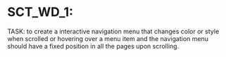 # SCT_WD_1:
TASK: to create a interactive navigation menu that changes color or style when scrolled or hovering over a menu item and the navigation menu should have a fixed position in all the pages upon scrolling.
